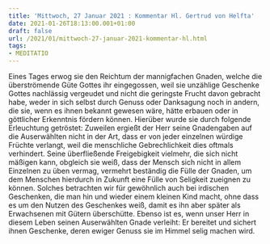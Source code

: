 ```yaml
---
title: 'Mittwoch, 27 Januar 2021 : Kommentar Hl. Gertrud von Helfta'
date: 2021-01-26T18:13:00.001+01:00
draft: false
url: /2021/01/mittwoch-27-januar-2021-kommentar-hl.html
tags: 
- MEDITATIO
---
```


Eines Tages erwog sie den Reichtum der mannigfachen Gnaden, welche die überströmende Güte Gottes ihr eingegossen, weil sie unzählige Geschenke Gottes nachlässig vergeudet und nicht die geringste Frucht davon gebracht habe, weder in sich selbst durch Genuss oder Danksagung noch in andern, die sie, wenn es ihnen bekannt gewesen wäre, hätte erbauen oder in göttlicher Erkenntnis fördern können. Hierüber wurde sie durch folgende Erleuchtung getröstet: Zuweilen ergießt der Herr seine Gnadengaben auf die Auserwählten nicht in der Art, dass er von jeder einzelnen würdige Früchte verlangt, weil die menschliche Gebrechlichkeit dies oftmals verhindert. Seine überfließende Freigebigkeit vielmehr, die sich nicht mäßigen kann, obgleich sie weiß, dass der Mensch sich nicht in allem Einzelnen zu üben vermag, vermehrt beständig die Fülle der Gnaden, um dem Menschen hierdurch in Zukunft eine Fülle von Seligkeit zueignen zu können. Solches betrachten wir für gewöhnlich auch bei irdischen Geschenken, die man hin und wieder einem kleinen Kind macht, ohne dass es um den Nutzen des Geschenkes weiß, damit es ihn aber später als Erwachsenen mit Gütern überschütte. Ebenso ist es, wenn unser Herr in diesem Leben seinen Auserwählten Gnade verleiht: Er bereitet und sichert ihnen Geschenke, deren ewiger Genuss sie im Himmel selig machen wird.